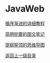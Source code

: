 # JavaWeb

[循序渐进的详细教程](lecture/index.html)

[简明扼要的图文笔记](note/index.html)

[提纲挈领的思维导图](http://naotu.baidu.com/file/7396cb2e620e3b5f36d63152d4f22c09?token=96981e160eecf5bd)

[返回上一级目录](../index.html)